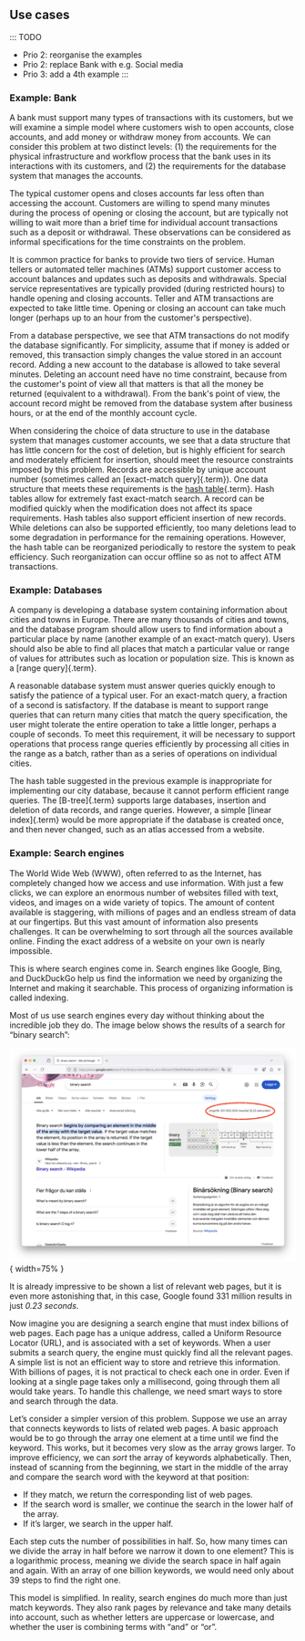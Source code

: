 
## Use cases

::: TODO
- Prio 2: reorganise the examples
- Prio 2: replace Bank with e.g. Social media
- Prio 3: add a 4th example
:::


### Example: Bank

A bank must support many types of transactions with its customers, but
we will examine a simple model where customers wish to open accounts,
close accounts, and add money or withdraw money from accounts. We can
consider this problem at two distinct levels: (1) the requirements for
the physical infrastructure and workflow process that the bank uses in
its interactions with its customers, and (2) the requirements for the
database system that manages the accounts.

The typical customer opens and closes accounts far less often than
accessing the account. Customers are willing to spend many minutes
during the process of opening or closing the account, but are typically
not willing to wait more than a brief time for individual account
transactions such as a deposit or withdrawal. These observations can be
considered as informal specifications for the time constraints on the
problem.

It is common practice for banks to provide two tiers of service. Human
tellers or automated teller machines (ATMs) support customer access to
account balances and updates such as deposits and withdrawals. Special
service representatives are typically provided (during restricted hours)
to handle opening and closing accounts. Teller and ATM transactions are
expected to take little time. Opening or closing an account can take
much longer (perhaps up to an hour from the customer's perspective).

From a database perspective, we see that ATM transactions do not modify
the database significantly. For simplicity, assume that if money is
added or removed, this transaction simply changes the value stored in an
account record. Adding a new account to the database is allowed to take
several minutes. Deleting an account need have no time constraint,
because from the customer's point of view all that matters is that all
the money be returned (equivalent to a withdrawal). From the bank's
point of view, the account record might be removed from the database
system after business hours, or at the end of the monthly account cycle.

When considering the choice of data structure to use in the database
system that manages customer accounts, we see that a data structure that
has little concern for the cost of deletion, but is highly efficient for
search and moderately efficient for insertion, should meet the resource
constraints imposed by this problem. Records are accessible by unique
account number (sometimes called an [exact-match query]{.term}).
One data structure that meets these requirements is the
[hash table](#hashing){.term}.
Hash tables allow for extremely fast exact-match search. A record can be
modified quickly when the modification does not affect its space
requirements. Hash tables also support efficient insertion of new
records. While deletions can also be supported efficiently, too many
deletions lead to some degradation in performance for the remaining
operations. However, the hash table can be reorganized periodically to
restore the system to peak efficiency. Such reorganization can occur
offline so as not to affect ATM transactions.


### Example: Databases

A company is developing a database system containing information about
cities and towns in Europe. There are many thousands of
cities and towns, and the database program should allow users to find
information about a particular place by name (another example of an
exact-match query). Users should also be able to find all places that
match a particular value or range of values for attributes such as
location or population size. This is known as a
[range query]{.term}.

A reasonable database system must answer queries quickly enough to
satisfy the patience of a typical user. For an exact-match query,
a fraction of a second is satisfactory. If the database is meant to support range
queries that can return many cities that match the query specification,
the user might tolerate the entire operation to take a little longer, perhaps
a couple of seconds. To meet this requirement, it will be necessary to
support operations that process range queries efficiently by processing
all cities in the range as a batch, rather than as a series of
operations on individual cities.

The hash table suggested in the previous example is inappropriate for
implementing our city database, because it cannot perform efficient
range queries. The [B-tree]{.term} supports large databases, insertion
and deletion of data records, and range queries. However, a simple
[linear index]{.term} would be more appropriate if the database is created once,
and then never changed, such as an atlas accessed from a website.


### Example: Search engines

The World Wide Web (WWW), often referred to as the Internet, has completely changed how we access and use information.
With just a few clicks, we can explore an enormous number of websites filled with text, videos, and images on a wide variety of topics.
The amount of content available is staggering, with millions of pages and an endless stream of data at our fingertips.
But this vast amount of information also presents challenges.
It can be overwhelming to sort through all the sources available online.
Finding the exact address of a website on your own is nearly impossible.

This is where search engines come in.
Search engines like Google, Bing, and DuckDuckGo help us find the information we need by organizing the Internet and making it searchable.
This process of organizing information is called indexing.

Most of us use search engines every day without thinking about the incredible job they do.
The image below shows the results of a search for “binary search”:

![Searching the Internet with Google](resources/images/Google.png){ width=75% }

It is already impressive to be shown a list of relevant web pages, but it is even more astonishing that, in this case, Google found 331 million results in just _0.23 seconds_.

Now imagine you are designing a search engine that must index billions of web pages.
Each page has a unique address, called a Uniform Resource Locator (URL), and is associated with a set of keywords.
When a user submits a search query, the engine must quickly find all the relevant pages.
A simple list is not an efficient way to store and retrieve this information.
With billions of pages, it is not practical to check each one in order.
Even if looking at a single page takes only a millisecond, going through them all would take years.
To handle this challenge, we need smart ways to store and search through the data.

Let’s consider a simpler version of this problem.
Suppose we use an array that connects keywords to lists of related web pages.
A basic approach would be to go through the array one element at a time until we find the keyword.
This works, but it becomes very slow as the array grows larger.
To improve efficiency, we can _sort_ the array of keywords alphabetically.
Then, instead of scanning from the beginning, we start in the middle of the array and compare the search word with the keyword at that position:

- If they match, we return the corresponding list of web pages.
- If the search word is smaller, we continue the search in the lower half of the array.
- If it’s larger, we search in the upper half.

Each step cuts the number of possibilities in half.
So, how many times can we divide the array in half before we narrow it down to one element? 
This is a logarithmic process, meaning we divide the search space in half again and again.
With an array of one billion keywords, we would need only about 39 steps to find the right one.

This model is simplified.
In reality, search engines do much more than just match keywords.
They also rank pages by relevance and take many details into account, such as whether letters are uppercase or lowercase, and whether the user is combining terms with “and” or “or”.

